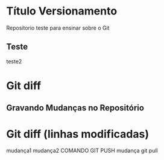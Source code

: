 # Título Versionamento

Repositorio teste para ensinar sobre o Git

## Teste

teste2

# Git diff
## Gravando Mudanças no Repositório
# Git diff (linhas modificadas)
mudança1
mudança2
COMANDO GIT PUSH
mudança git pull

